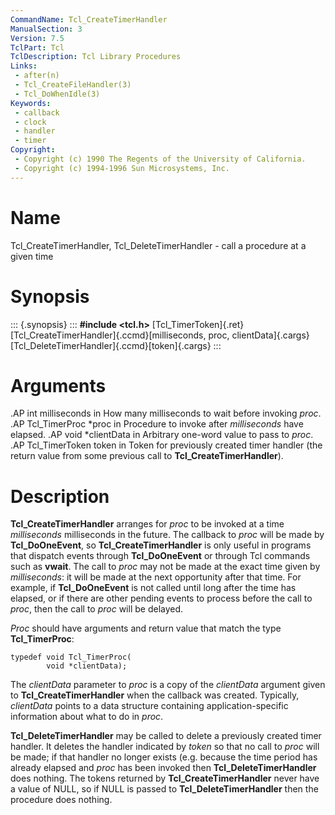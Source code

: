```yaml
---
CommandName: Tcl_CreateTimerHandler
ManualSection: 3
Version: 7.5
TclPart: Tcl
TclDescription: Tcl Library Procedures
Links:
 - after(n)
 - Tcl_CreateFileHandler(3)
 - Tcl_DoWhenIdle(3)
Keywords:
 - callback
 - clock
 - handler
 - timer
Copyright:
 - Copyright (c) 1990 The Regents of the University of California.
 - Copyright (c) 1994-1996 Sun Microsystems, Inc.
---
```


# Name

Tcl_CreateTimerHandler, Tcl_DeleteTimerHandler - call a procedure at a given time

# Synopsis

::: {.synopsis} :::
**#include <tcl.h>**
[Tcl_TimerToken]{.ret} [Tcl_CreateTimerHandler]{.ccmd}[milliseconds, proc, clientData]{.cargs}
[Tcl_DeleteTimerHandler]{.ccmd}[token]{.cargs}
:::

# Arguments

.AP int milliseconds  in How many milliseconds to wait before invoking *proc*. .AP Tcl_TimerProc *proc in Procedure to invoke after *milliseconds* have elapsed. .AP void *clientData in Arbitrary one-word value to pass to *proc*. .AP Tcl_TimerToken token in Token for previously created timer handler (the return value from some previous call to **Tcl_CreateTimerHandler**).

# Description

**Tcl_CreateTimerHandler** arranges for *proc* to be invoked at a time *milliseconds* milliseconds in the future. The callback to *proc* will be made by **Tcl_DoOneEvent**, so **Tcl_CreateTimerHandler** is only useful in programs that dispatch events through **Tcl_DoOneEvent** or through Tcl commands such as **vwait**. The call to *proc* may not be made at the exact time given by *milliseconds*:  it will be made at the next opportunity after that time.  For example, if **Tcl_DoOneEvent** is not called until long after the time has elapsed, or if there are other pending events to process before the call to *proc*, then the call to *proc* will be delayed.

*Proc* should have arguments and return value that match the type **Tcl_TimerProc**:

```
typedef void Tcl_TimerProc(
        void *clientData);
```

The *clientData* parameter to *proc* is a copy of the *clientData* argument given to **Tcl_CreateTimerHandler** when the callback was created.  Typically, *clientData* points to a data structure containing application-specific information about what to do in *proc*.

**Tcl_DeleteTimerHandler** may be called to delete a previously created timer handler.  It deletes the handler indicated by *token* so that no call to *proc* will be made;  if that handler no longer exists (e.g. because the time period has already elapsed and *proc* has been invoked then **Tcl_DeleteTimerHandler** does nothing. The tokens returned by **Tcl_CreateTimerHandler** never have a value of NULL, so if NULL is passed to **Tcl_DeleteTimerHandler** then the procedure does nothing.

